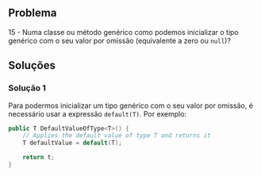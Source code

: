 ## Problema

15 - Numa classe ou método genérico como podemos inicializar o tipo genérico
com o seu valor por omissão (equivalente a zero ou `null`)?

## Soluções

### Solução 1

Para podermos inicializar um tipo genérico com o seu valor por omissão, é
necessário usar a expressão `default(T)`.
Por exemplo:

```cs
public T DefaultValueOfType<T>() {
    // Applies the default value of type T and returns it
    T defaultValue = default(T);

    return t;
}
```
